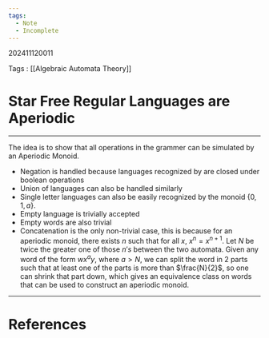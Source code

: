 ```yaml
---
tags:
  - Note
  - Incomplete
---
```

202411120011

Tags : [[Algebraic Automata Theory]]
# Star Free Regular Languages are Aperiodic
---
The idea is to show that all operations in the grammer can be simulated by an Aperiodic Monoid.

- Negation is handled because languages recognized by are closed under boolean operations
- Union of languages can also be handled similarly
- Single letter languages can also be easily recognized by the monoid $\{ 0,1,a \}$.
- Empty language is trivially accepted
- Empty words are also trivial
- Concatenation is the only non-trivial case, this is because for an aperiodic monoid, there exists $n$ such that for all $x$,  $x^n=x^{n+1}$. Let $N$ be twice the greater one of those $n's$ between the two automata. Given any word of the form $w x^{a}y$, where $a > N$, we can split the word in 2 parts such that at least one of the parts is more than $\frac{N}{2}$, so one can shrink that part down, which gives an equivalence class on words that can be used to construct an aperiodic monoid.
---
# References

